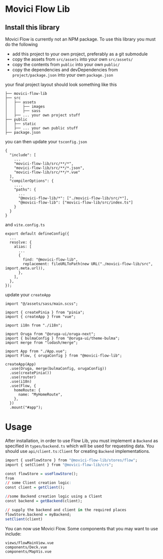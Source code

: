 # Movici Flow Lib


## Install this library
Movici Flow is currently not an NPM package. To use this library you must do the following

- add this project to your own project, preferably as a git submodule
- copy the assets from `src/assets` into your own `src/assets/`
- copy the contents from `public` into your own `public/`
- copy the dependencies and devDependencies from `project/package.json` into your own `package.json`

your final project layout should look something like this

```
├── movici-flow-lib
├── src
│   ├── assets
│   │   ├── images
│   │   ├── sass
│   ├── ... your own project stuff
├── public
│   ├── static
│   ├── ... your own public stuff
├── package.json

```

you can then update your `tsconfig.json`
```
{
  "include": [
    ...
    "movici-flow-lib/src/**/*",
    "movici-flow-lib/src/**/*.json",
    "movici-flow-lib/src/**/*.vue"
  ],
  "compilerOptions": {
    ....
    "paths": {
      ...
      "@movici-flow-lib/*": ["./movici-flow-lib/src/*"],
      "@movici-flow-lib": ["movici-flow-lib/src/index.ts"]
    }
  }
}
```

and `vite.config.ts`
```
export default defineConfig({
  ...
  resolve: {
    alias: [
      ...
      {
        find: "@movici-flow-lib",
        replacement: fileURLToPath(new URL("./movici-flow-lib/src", import.meta.url)),
      },
    ],
  },
});
```

update your `createApp`
```
import "@/assets/sass/main.scss";

import { createPinia } from "pinia";
import { createApp } from "vue";

import i18n from "./i18n";

import Oruga from "@oruga-ui/oruga-next";
import { bulmaConfig } from "@oruga-ui/theme-bulma";
import merge from "lodash/merge";

import App from "./App.vue";
import Flow, { orugaConfig } from "@movici-flow-lib";

createApp(App)
  .use(Oruga, merge(bulmaConfig, orugaConfig))
  .use(createPinia())
  .use(router)
  .use(i18n)
  .use(Flow, {
    homeRoute: {
      name: "MyHomeRoute",
    },
  })
  .mount("#app");

```

# Usage
After installation, in order to use Flow Lib, you must implement a `Backend` as specified in
`types/backend.ts` which will be used for requesting data. You should use `api/client.ts:Client`
for creating `Backend` implementations.
```q
import { useFlowStore } from "@movici-flow-lib/stores/flow";
import { setClient } from "@movici-flow-lib/crs";

const flowStore = useFlowStore();
from
// some Client creation logic:
const client = getClient();

//some Backend creation logic using a Client
const backend = getBackend(client);

// supply the backend and client in the required places
flowStore.backend = myBackend;
setClient(client)

```

You can now use Movici Flow. Some components that you may want to use include:

```
views/FlowMainView.vue
components/Deck.vue
components/MapVis.vue
```